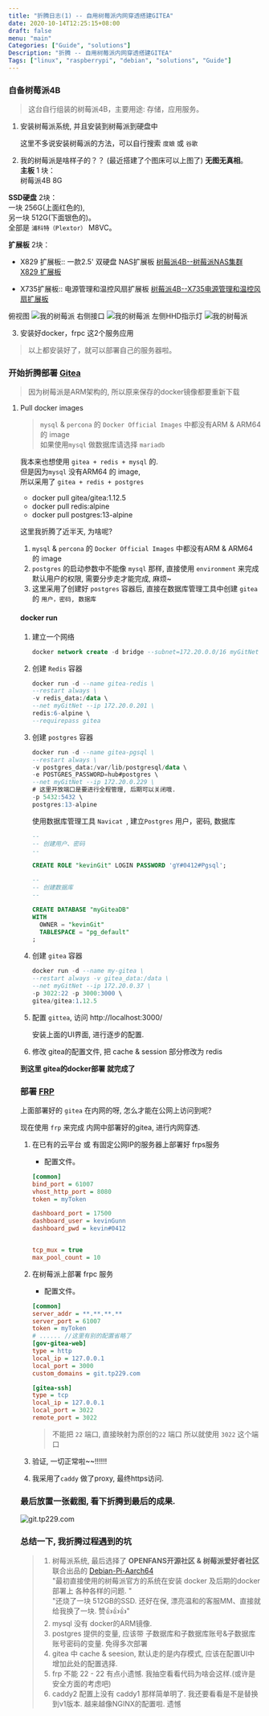 ```yaml
---
title: "折腾日志(1) -- 自用树莓派内网穿透搭建GITEA"
date: 2020-10-14T12:25:15+08:00
draft: false
menu: "main"
Categories: ["Guide", "solutions"]
Description: "折腾 -- 自用树莓派内网穿透搭建GITEA"
Tags: ["linux", "raspberrypi", "debian", "solutions", "Guide"]
---
```


###  自备树莓派4B
> 这台自行组装的树莓派4B，主要用途: 存储，应用服务。

1. 安装树莓派系统, 并且安装到树莓派到硬盘中     
    
    这里不多说安装树莓派的方法，可以自行搜索 `度娘` 或 `谷歌`
    
2. 我的树莓派是啥样子的？？   (最近搭建了个图床可以上图了) **无图无真相**。    
 **主板** 1 块：    
 树莓派4B 8G     
 
 **SSD硬盘** 2块：   
   一块 256G(上面红色的),   
  另一块 512G(下面银色的)。    
  全部是 `浦科特（Plextor）` M8VC。    
  
 **扩展板** 2块：    
 - X829 扩展板:: 一款2.5' 双硬盘 NAS扩展板 [树莓派4B--树莓派NAS集群 X829 扩展板](https://item.taobao.com/item.htm?spm=a1z09.2.0.0.6d7c2e8dbVKdC6&id=618003080805&_u=e1n4bqb3463)  
  
 - X735扩展板:: 电源管理和温控风扇扩展板 [树莓派4B--X735电源管理和温控风扇扩展板](https://item.taobao.com/item.htm?spm=a1z09.2.0.0.6d7c2e8dbVKdC6&id=592730621196&_u=e1n4bqbbd1f) 


  俯视图 
![我的树莓派](https://gitee.com/kevinGunn/myimgs/raw/master/20201014085439.jpg)
右侧接口
![我的树莓派](https://gitee.com/kevinGunn/myimgs/raw/master/20201014085457.jpg)
左侧HHD指示灯
![我的树莓派](https://gitee.com/kevinGunn/myimgs/raw/master/20201014085508.jpg)


3. 安装好docker，frpc 这2个服务应用

> 以上都安装好了，就可以部署自己的服务器啦。 

### 开始折腾部署 [Gitea](https://gitea.io/zh-cn/)
> 因为树莓派是ARM架构的, 所以原来保存的docker镜像都要重新下载

1. Pull docker images    

    >  `mysql` & `percona` 的 `Docker Official Images` 中都没有ARM & ARM64 的 image    
    >  如果使用`mysql` 做数据库请选择 `mariadb`
    
    我本来也想使用 `gitea + redis + mysql` 的.    
    但是因为`mysql` 没有ARM64 的 image,     
    所以采用了  `gitea + redis + postgres` 
    
    - docker pull gitea/gitea:1.12.5
    - docker pull redis:alpine
    - docker pull postgres:13-alpine

    这里我折腾了近半天, 为啥呢?  
    
    1.  `mysql` & `percona` 的 `Docker Official Images` 中都没有ARM & ARM64 的 image 
    1.  `postgres` 的启动参数中不能像 `mysql` 那样, 直接使用 `environment` 来完成默认用户的权限, 需要分步走才能完成, 麻烦~
    1.  这里采用了创建好 `postgres` 容器后, 直接在数据库管理工具中创建 `gitea` 的 `用户，密码, 数据库`
    
    #### docker run
    
    1. 建立一个网络
    
        ```sql
        docker network create -d bridge --subnet=172.20.0.0/16 myGitNet
        ```
    2. 创建 `Redis` 容器
    
        ```sql
        docker run -d --name gitea-redis \
        --restart always \
        -v redis_data:/data \
        --net myGitNet --ip 172.20.0.201 \
        redis:6-alpine \
        --requirepass gitea
        ```
    
    3. 创建 `postgres` 容器
    
        ```sql
        docker run -d --name gitea-pgsql \
        --restart always \
        -v postgres_data:/var/lib/postgresql/data \
        -e POSTGRES_PASSWORD=hub#postgres \
        --net myGitNet --ip 172.20.0.229 \
        # 这里开放端口是要进行全程管理, 后期可以关闭哦.
        -p 5432:5432 \
        postgres:13-alpine
        ```
        
        使用数据库管理工具 `Navicat `,  建立`Postgres` 用户，密码, 数据库
        
        ```sql
        -- 
        -- 创建用户、密码
        --
        
        CREATE ROLE "kevinGit" LOGIN PASSWORD 'gY#0412#Pgsql';
        
        -- 
        -- 创建数据库
        -- 
        
        CREATE DATABASE "myGiteaDB"
        WITH
          OWNER = "kevinGit"
          TABLESPACE = "pg_default"
        ;
        ```
        
    4. 创建 `gitea` 容器
    
        ```sql
        docker run -d --name my-gitea \
        --restart always -v gitea_data:/data \
        --net myGitNet --ip 172.20.0.37 \
        -p 3022:22 -p 3000:3000 \
        gitea/gitea:1.12.5
       ```
    5. 配置 `gittea`,  访问 http://localhost:3000/
        
        安装上面的UI界面, 进行逐步的配置.
    
    6. 修改 gitea的配置文件, 把 cache & session 部分修改为 redis
    
    
    **到这里 gitea的docker部署 就完成了**  
    
    ### 部署 [FRP](https://github.com/fatedier/frp)
    上面部署好的 `gitea` 在内网的呀, 怎么才能在公网上访问到呢? 
    
    现在使用 `frp` 来完成 内网中部署好的gitea, 进行内网穿透.
    
    1. 在已有的云平台 或 有固定公网IP的服务器上部署好 frps服务
    
        - 配置文件。 
        
        ```ini
        [common]
        bind_port = 61007
        vhost_http_port = 8080
        token = myToken

        dashboard_port = 17500
        dashboard_user = kevinGunn
        dashboard_pwd = kevin#0412
 
 
        tcp_mux = true
        max_pool_count = 10
        ```
        
    2. 在树莓派上部署 frpc 服务
    
        - 配置文件。  
        
        ```ini
        [common]
        server_addr = **.**.**.**
        server_port = 61007
        token = myToken
        # ...... //这里有别的配置省略了
        [gov-gitea-web]
        type = http
        local_ip = 127.0.0.1
        local_port = 3000
        custom_domains = git.tp229.com
        
        [gitea-ssh]
        type = tcp
        local_ip = 127.0.0.1
        local_port = 3022
        remote_port = 3022
        ```
            
        > 不能把 `22` 端口, 直接映射为原创的`22` 端口
        > 所以就使用 `3022` 这个端口
    
    3. 验证, 一切正常啦~~!!!!!!
    4. 我采用了`caddy` 做了proxy, 最终https访问.
    
    ### 最后放置一张截图, 看下折腾到最后的成果.
    ![git.tp229.com](https://gitee.com/kevinGunn/myimgs/raw/master/20201015174822.png)    
    
    ### 总结一下, 我折腾过程遇到的坑
    > 1.  树莓派系统, 最后选择了 **OPENFANS开源社区 & 树莓派爱好者社区** 联合出品的 [Debian-Pi-Aarch64](https://github.com/openfans-community-offical/Debian-Pi-Aarch64)     
            "最初直接使用的树莓派官方的系统在安装 docker 及后期的docker 部署上 各种各样的问题. "    
            "还烧了一块 512GB的SSD. 还好在保,  漂亮温和的客服MM、直接就给我换了一块. 赞👍👍👍"
    > 2.  mysql 没有 docker的ARM镜像. 
    > 3.  postgres 提供的变量, 应该带 子数据库和子数据库账号&子数据库账号密码的变量. 免得多次部署
    > 4.  gitea 中 cache & seesion, 默认走的是内存模式, 应该在配置UI中增加此处的配置选择.
    > 5.  frp 不能 22 - 22 有点小遗憾. 我抽空看看代码为啥会这样.(或许是安全方面的考虑吧)
    > 6.  caddy2 配置上没有 caddy1 那样简单明了. 我还要看看是不是替换到v1版本. 越来越像NGINX的配置啦. 遗憾    
    